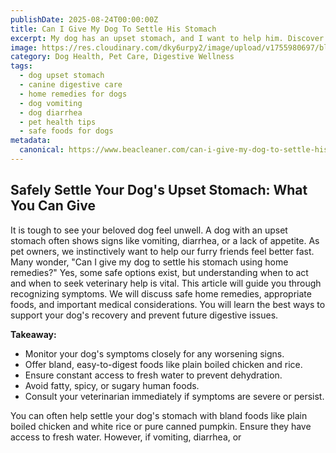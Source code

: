 ```yaml
---
publishDate: 2025-08-24T00:00:00Z
title: Can I Give My Dog To Settle His Stomach
excerpt: My dog has an upset stomach, and I want to help him. Discover what you can safely give your dog to settle his stomach and when to see a vet.
image: https://res.cloudinary.com/dky6urpy2/image/upload/v1755980697/blog_image_1755980697_bkqdgw.webp
category: Dog Health, Pet Care, Digestive Wellness
tags:
  - dog upset stomach
  - canine digestive care
  - home remedies for dogs
  - dog vomiting
  - dog diarrhea
  - pet health tips
  - safe foods for dogs
metadata:
  canonical: https://www.beacleaner.com/can-i-give-my-dog-to-settle-his-stomach
---
```


## Safely Settle Your Dog's Upset Stomach: What You Can Give

It is tough to see your beloved dog feel unwell. A dog with an upset stomach often shows signs like vomiting, diarrhea, or a lack of appetite. As pet owners, we instinctively want to help our furry friends feel better fast. Many wonder, "Can I give my dog to settle his stomach using home remedies?" Yes, some safe options exist, but understanding when to act and when to seek veterinary help is vital. This article will guide you through recognizing symptoms. We will discuss safe home remedies, appropriate foods, and important medical considerations. You will learn the best ways to support your dog's recovery and prevent future digestive issues.

**Takeaway:**
*   Monitor your dog's symptoms closely for any worsening signs.
*   Offer bland, easy-to-digest foods like plain boiled chicken and rice.
*   Ensure constant access to fresh water to prevent dehydration.
*   Avoid fatty, spicy, or sugary human foods.
*   Consult your veterinarian immediately if symptoms are severe or persist.

You can often help settle your dog's stomach with bland foods like plain boiled chicken and white rice or pure canned pumpkin. Ensure they have access to fresh water. However, if vomiting, diarrhea, or